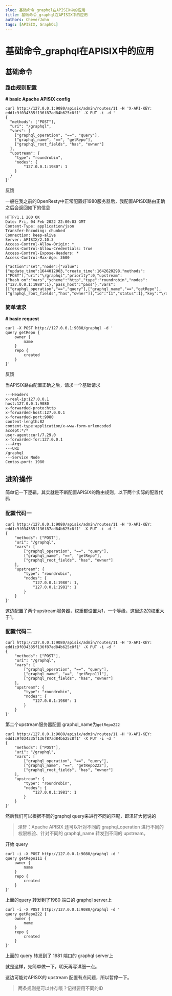 ```yaml
---
slug: 基础命令_graphql在APISIX中的应用
title: 基础命令_graphql在APISIX中的应用
authors: CheverJohn
tags: [APISIX, GraphQL]
---
```

# 基础命令_graphql在APISIX中的应用

## 基础命令

### 路由规则配置

**# basic Apache APISIX config**

```shell
curl http://127.0.0.1:9080/apisix/admin/routes/11 -H 'X-API-KEY: edd1c9f034335f136f87ad84b625c8f1' -X PUT -i -d '
{
  "methods": ["POST"],
  "uri": "/graphql",
  "vars": [
    ["graphql_operation", "==", "query"],
    ["graphql_name", "==", "getRepo"],
    ["graphql_root_fields", "has", "owner"]
  ],
  "upstream": {
    "type": "roundrobin",
    "nodes": {
      	"127.0.0.1:1980": 1
    }
  }
}'
```

反馈

一般在我之前的OpenResty中正常配置好1980服务器后，我配置APISIX路由正确之后会返回如下的信息

```shell
HTTP/1.1 200 OK
Date: Fri, 04 Feb 2022 22:00:03 GMT
Content-Type: application/json
Transfer-Encoding: chunked
Connection: keep-alive
Server: APISIX/2.10.3
Access-Control-Allow-Origin: *
Access-Control-Allow-Credentials: true
Access-Control-Expose-Headers: *
Access-Control-Max-Age: 3600

{"action":"set","node":{"value":{"update_time":1644012003,"create_time":1642620298,"methods":["POST"],"uri":"\/graphql","priority":0,"upstream":{"hash_on":"vars","scheme":"http","type":"roundrobin","nodes":{"127.0.0.1:1980":1},"pass_host":"pass"},"vars":[["graphql_operation","==","query"],["graphql_name","==","getRepo"],["graphql_root_fields","has","owner"]],"id":"11","status":1},"key":"\/apisix\/routes\/11"}}
```

### 简单请求

**# basic request**

```shell
curl -X POST http://127.0.0.1:9080/graphql -d '
query getRepo {
    owner {
        name
    }
    repo {
        created
    }
}'
```

反馈

当APISIX路由配置正确之后，请求一个基础请求

```shell
---Headers
x-real-ip:127.0.0.1
host:127.0.0.1:9080
x-forwarded-proto:http
x-forwarded-host:127.0.0.1
x-forwarded-port:9080
content-length:82
content-type:application/x-www-form-urlencoded
accept:*/*
user-agent:curl/7.29.0
x-forwarded-for:127.0.0.1
---Args
---URI
/graphql
---Service Node
Centos-port: 1980
```

## 进阶操作

简单记一下逻辑，其实就是不断配置APISIX的路由规则，以下两个实际的配置代码

### 配置代码一

```shell
curl http://127.0.0.1:9080/apisix/admin/routes/11 -H 'X-API-KEY: edd1c9f034335f136f87ad84b625c8f1' -X PUT -i -d '
{
    "methods": ["POST"],
    "uri": "/graphql",
    "vars": [
        ["graphql_operation", "==", "query"],
        ["graphql_name", "==", "getRepo"],
        ["graphql_root_fields", "has", "owner"]
    ],
    "upstream": {
        "type": "roundrobin",
        "nodes": {
            "127.0.0.1:1980": 1,
	    	"127.0.0.1:1981": 1
        }
    }
}'
```

这边配置了两个upstream服务器，权重都设置为1，一个等级，这里边2的权重大于1。

### 配置代码二

```shell
curl http://127.0.0.1:9080/apisix/admin/routes/11 -H 'X-API-KEY: edd1c9f034335f136f87ad84b625c8f1' -X PUT -i -d '
{
    "methods": ["POST"],
    "uri": "/graphql",
    "vars": [
        ["graphql_operation", "==", "query"],
        ["graphql_name", "==", "getRepo111"],
        ["graphql_root_fields", "has", "owner"]
    ],
    "upstream": {
        "type": "roundrobin",
        "nodes": {
            "127.0.0.1:1980": 1
        }
    }
}'
```

第二个upstream服务器配置 graphql_name为`getRepo222`

```shell
curl http://127.0.0.1:9080/apisix/admin/routes/11 -H 'X-API-KEY: edd1c9f034335f136f87ad84b625c8f1' -X PUT -i -d '
{
    "methods": ["POST"],
    "uri": "/graphql",
    "vars": [
        ["graphql_operation", "==", "query"],
        ["graphql_name", "==", "getRepo222"],
        ["graphql_root_fields", "has", "owner"]
    ],
    "upstream": {
        "type": "roundrobin",
        "nodes": {
	    	"127.0.0.1:1981": 1
        }
    }
}'
```

然后我们可以根据不同的graphql query来进行不同的匹配，即泽轩大佬说的

> 泽轩：Apache APISIX 还可以针对不同的 graphql_operation 进行不同的权限校验、针对不同的 graphql_name 转发到不同的 upstream。

开始 query

```shell
curl -i -X POST http://127.0.0.1:9080/graphql -d '
query getRepo111 {
    owner {
        name
    }
    repo {
        created
    }
}'
```

上面的query 转发到了1980 端口的 graphql server上

```shell
curl -i -X POST http://127.0.0.1:9080/graphql -d '
query getRepo222 {
    owner {
        name
    }
    repo {
        created
    }
}'
```

上面的 query 转发到了 1981 端口的 graphql server上

就是这样，先简单做一下，明天再写详细一点。

这边可能对APISIX的 upstream 配置有点问题，所以暂停一下。
> 两条规则是可以并存哦？记得要用不同的ID


